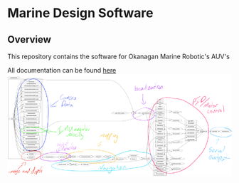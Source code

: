 # Marine Design Software

## Overview

This repository contains the software for Okanagan Marine Robotic's AUV's

All documentation can be found [here](https://docs.google.com/document/d/1PhQ2q0ED-8mXD5I1RwiWC_7xKGJy2q97WKZ9-5tj8FE/edit?usp=sharing)
![ROS Graph](/diagrams/ROSGRAPH_ANNOTATED.png)
